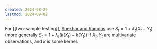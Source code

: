 ```yaml
---
created: 2024-08-29
lastmod: 2024-09-02
---
```



For [[two-sample testing]], [Shekhar and Ramdas](https://arxiv.org/abs/2112.09162) use $S_t = 1 + \lambda_t(X_t - Y_t)$ (more generally $S_t =  1 + \lambda_t(k(X_t) - k(Y_t))$  if $X_t,Y_t$ are multivariate observations, and $k$ is some kernel. 